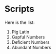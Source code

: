 # Scripts

Here is the list:

1. Pig Latin
2. Gapful Numbers
3. Deficient Numbers
4. Abundant Numbers